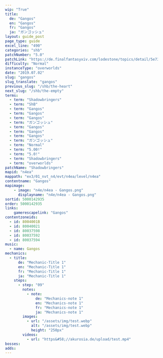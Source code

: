 ```yaml
---
wip: "True"
title:
  de: "Gangos"
  en: "Gangos"
  fr: "Gangos"
  ja: "ガンゴッシュ"
layout: guide_post
page_type: guide
excel_line: "490"
categories: "shb"
patchNumber: "5.0"
patchLink: "https://de.finalfantasyxiv.com/lodestone/topics/detail/5e73c51856d5f1a693b878db0301e239d767c3e9"
difficulty: "Normal"
instanceType: "overworlds"
date: "2019.07.02"
slug: "gangos"
slug_translate: "gangos"
previous_slug: "/shb/the-heart"
next_slug: "/shb/the-empty"
terms:
  - term: "Shadowbringers"
  - term: "ShB"
  - term: "Gangos"
  - term: "Gangos"
  - term: "Gangos"
  - term: "ガンゴッシュ"
  - term: "Gangos"
  - term: "Gangos"
  - term: "Gangos"
  - term: "ガンゴッシュ"
  - term: "Normal"
  - term: "5.00!"
  - term: "5.0!"
  - term: "Shadowbringers"
  - term: "overworlds"
patchName: "Shadowbringers"
mapid: "n4ea"
mappath: "ex3/01_nvt_n4/evt/n4ea/level/n4ea"
contentname: "Gangos"
mapimage:
    - image: "n4e/n4ea - Gangos.png"
      displayname: "n4e/n4ea - Gangos.png"
sortid: 5000142935
order: 5000142935
links:
    gamerescapelink: "Gangos"
contentzoneids:
  - id: 8004001B
  - id: 80040021
  - id: 80037598
  - id: 80037592
  - id: 80037594
music:
  - name: Gangos
mechanics:
  - title:
      de: "Mechanic-Title 1"
      en: "Mechanic-Title 1"
      fr: "Mechanic-Title 1"
      ja: "Mechanic-Title 1"
    steps:
      - step: "09"
        notes:
          - note:
              de: "Mechanics-note 1"
              en: "Mechanics-note 1"
              fr: "Mechanics-note 1"
              ja: "Mechanics-note 1"
        images:
          - url: "/assets/img/test.webp"
            alt: "/assets/img/test.webp"
            height: "250px"
        videos:
          - url: "https&#58;//akurosia.de/upload/test.mp4"
bosses:
adds:
---
```

